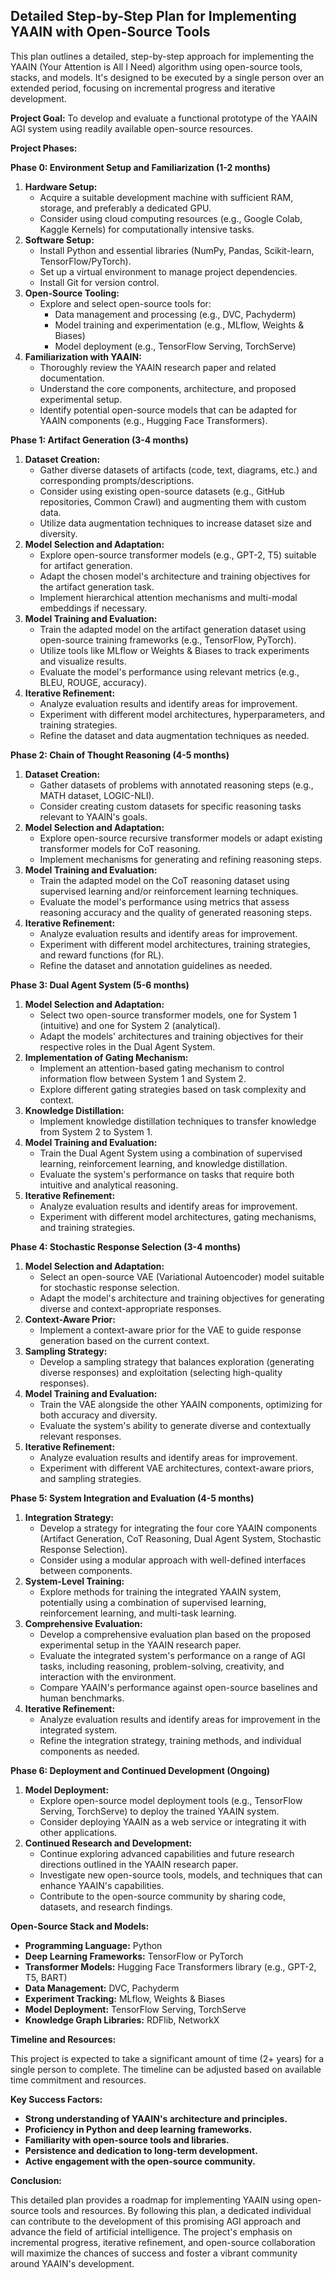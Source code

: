 ## Detailed Step-by-Step Plan for Implementing YAAIN with Open-Source Tools

This plan outlines a detailed, step-by-step approach for implementing the YAAIN (Your Attention is All I Need) algorithm using open-source tools, stacks, and models. It's designed to be executed by a single person over an extended period, focusing on incremental progress and iterative development.

**Project Goal:** To develop and evaluate a functional prototype of the YAAIN AGI system using readily available open-source resources.

**Project Phases:**

**Phase 0: Environment Setup and Familiarization (1-2 months)**

1. **Hardware Setup:**
   - Acquire a suitable development machine with sufficient RAM, storage, and preferably a dedicated GPU.
   - Consider using cloud computing resources (e.g., Google Colab, Kaggle Kernels) for computationally intensive tasks.
2. **Software Setup:**
   - Install Python and essential libraries (NumPy, Pandas, Scikit-learn, TensorFlow/PyTorch).
   - Set up a virtual environment to manage project dependencies.
   - Install Git for version control.
3. **Open-Source Tooling:**
   - Explore and select open-source tools for:
     - Data management and processing (e.g., DVC, Pachyderm)
     - Model training and experimentation (e.g., MLflow, Weights & Biases)
     - Model deployment (e.g., TensorFlow Serving, TorchServe)
4. **Familiarization with YAAIN:**
   - Thoroughly review the YAAIN research paper and related documentation.
   - Understand the core components, architecture, and proposed experimental setup.
   - Identify potential open-source models that can be adapted for YAAIN components (e.g., Hugging Face Transformers).

**Phase 1: Artifact Generation (3-4 months)**

1. **Dataset Creation:**
   - Gather diverse datasets of artifacts (code, text, diagrams, etc.) and corresponding prompts/descriptions.
   - Consider using existing open-source datasets (e.g., GitHub repositories, Common Crawl) and augmenting them with custom data.
   - Utilize data augmentation techniques to increase dataset size and diversity.
2. **Model Selection and Adaptation:**
   - Explore open-source transformer models (e.g., GPT-2, T5) suitable for artifact generation.
   - Adapt the chosen model's architecture and training objectives for the artifact generation task.
   - Implement hierarchical attention mechanisms and multi-modal embeddings if necessary.
3. **Model Training and Evaluation:**
   - Train the adapted model on the artifact generation dataset using open-source training frameworks (e.g., TensorFlow, PyTorch).
   - Utilize tools like MLflow or Weights & Biases to track experiments and visualize results.
   - Evaluate the model's performance using relevant metrics (e.g., BLEU, ROUGE, accuracy).
4. **Iterative Refinement:**
   - Analyze evaluation results and identify areas for improvement.
   - Experiment with different model architectures, hyperparameters, and training strategies.
   - Refine the dataset and data augmentation techniques as needed.

**Phase 2: Chain of Thought Reasoning (4-5 months)**

1. **Dataset Creation:**
   - Gather datasets of problems with annotated reasoning steps (e.g., MATH dataset, LOGIC-NLI).
   - Consider creating custom datasets for specific reasoning tasks relevant to YAAIN's goals.
2. **Model Selection and Adaptation:**
   - Explore open-source recursive transformer models or adapt existing transformer models for CoT reasoning.
   - Implement mechanisms for generating and refining reasoning steps.
3. **Model Training and Evaluation:**
   - Train the adapted model on the CoT reasoning dataset using supervised learning and/or reinforcement learning techniques.
   - Evaluate the model's performance using metrics that assess reasoning accuracy and the quality of generated reasoning steps.
4. **Iterative Refinement:**
   - Analyze evaluation results and identify areas for improvement.
   - Experiment with different model architectures, training strategies, and reward functions (for RL).
   - Refine the dataset and annotation guidelines as needed.

**Phase 3: Dual Agent System (5-6 months)**

1. **Model Selection and Adaptation:**
   - Select two open-source transformer models, one for System 1 (intuitive) and one for System 2 (analytical).
   - Adapt the models' architectures and training objectives for their respective roles in the Dual Agent System.
2. **Implementation of Gating Mechanism:**
   - Implement an attention-based gating mechanism to control information flow between System 1 and System 2.
   - Explore different gating strategies based on task complexity and context.
3. **Knowledge Distillation:**
   - Implement knowledge distillation techniques to transfer knowledge from System 2 to System 1.
4. **Model Training and Evaluation:**
   - Train the Dual Agent System using a combination of supervised learning, reinforcement learning, and knowledge distillation.
   - Evaluate the system's performance on tasks that require both intuitive and analytical reasoning.
5. **Iterative Refinement:**
   - Analyze evaluation results and identify areas for improvement.
   - Experiment with different model architectures, gating mechanisms, and training strategies.

**Phase 4: Stochastic Response Selection (3-4 months)**

1. **Model Selection and Adaptation:**
   - Select an open-source VAE (Variational Autoencoder) model suitable for stochastic response selection.
   - Adapt the model's architecture and training objectives for generating diverse and context-appropriate responses.
2. **Context-Aware Prior:**
   - Implement a context-aware prior for the VAE to guide response generation based on the current context.
3. **Sampling Strategy:**
   - Develop a sampling strategy that balances exploration (generating diverse responses) and exploitation (selecting high-quality responses).
4. **Model Training and Evaluation:**
   - Train the VAE alongside the other YAAIN components, optimizing for both accuracy and diversity.
   - Evaluate the system's ability to generate diverse and contextually relevant responses.
5. **Iterative Refinement:**
   - Analyze evaluation results and identify areas for improvement.
   - Experiment with different VAE architectures, context-aware priors, and sampling strategies.


**Phase 5: System Integration and Evaluation (4-5 months)**

1. **Integration Strategy:**
   - Develop a strategy for integrating the four core YAAIN components (Artifact Generation, CoT Reasoning, Dual Agent System, Stochastic Response Selection).
   - Consider using a modular approach with well-defined interfaces between components.
2. **System-Level Training:**
   - Explore methods for training the integrated YAAIN system, potentially using a combination of supervised learning, reinforcement learning, and multi-task learning.
3. **Comprehensive Evaluation:**
   - Develop a comprehensive evaluation plan based on the proposed experimental setup in the YAAIN research paper.
   - Evaluate the integrated system's performance on a range of AGI tasks, including reasoning, problem-solving, creativity, and interaction with the environment.
   - Compare YAAIN's performance against open-source baselines and human benchmarks.
4. **Iterative Refinement:**
   - Analyze evaluation results and identify areas for improvement in the integrated system.
   - Refine the integration strategy, training methods, and individual components as needed.

**Phase 6: Deployment and Continued Development (Ongoing)**

1. **Model Deployment:**
   - Explore open-source model deployment tools (e.g., TensorFlow Serving, TorchServe) to deploy the trained YAAIN system.
   - Consider deploying YAAIN as a web service or integrating it with other applications.
2. **Continued Research and Development:**
   - Continue exploring advanced capabilities and future research directions outlined in the YAAIN research paper.
   - Investigate new open-source tools, models, and techniques that can enhance YAAIN's capabilities.
   - Contribute to the open-source community by sharing code, datasets, and research findings.

**Open-Source Stack and Models:**

- **Programming Language:** Python
- **Deep Learning Frameworks:** TensorFlow or PyTorch
- **Transformer Models:** Hugging Face Transformers library (e.g., GPT-2, T5, BART)
- **Data Management:** DVC, Pachyderm
- **Experiment Tracking:** MLflow, Weights & Biases
- **Model Deployment:** TensorFlow Serving, TorchServe
- **Knowledge Graph Libraries:** RDFlib, NetworkX

**Timeline and Resources:**

This project is expected to take a significant amount of time (2+ years) for a single person to complete. The timeline can be adjusted based on available time commitment and resources.

**Key Success Factors:**

- **Strong understanding of YAAIN's architecture and principles.**
- **Proficiency in Python and deep learning frameworks.**
- **Familiarity with open-source tools and libraries.**
- **Persistence and dedication to long-term development.**
- **Active engagement with the open-source community.**

**Conclusion:**

This detailed plan provides a roadmap for implementing YAAIN using open-source tools and resources. By following this plan, a dedicated individual can contribute to the development of this promising AGI approach and advance the field of artificial intelligence. The project's emphasis on incremental progress, iterative refinement, and open-source collaboration will maximize the chances of success and foster a vibrant community around YAAIN's development. 
